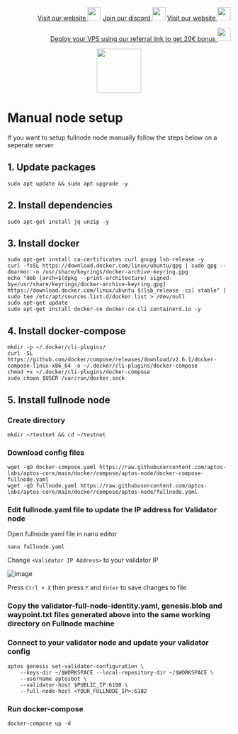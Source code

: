 <p style="font-size:14px" align="right">
<a href="https://kjnodes.com/" target="_blank">Visit our website <img src="https://user-images.githubusercontent.com/50621007/168689709-7e537ca6-b6b8-4adc-9bd0-186ea4ea4aed.png" width="30"/></a>
<a href="https://discord.gg/EY35ZzXY" target="_blank">Join our discord <img src="https://user-images.githubusercontent.com/50621007/176236430-53b0f4de-41ff-41f7-92a1-4233890a90c8.png" width="30"/></a>
<a href="https://kjnodes.com/" target="_blank">Visit our website <img src="https://user-images.githubusercontent.com/50621007/168689709-7e537ca6-b6b8-4adc-9bd0-186ea4ea4aed.png" width="30"/></a>
</p>

<p style="font-size:14px" align="right">
<a href="https://hetzner.cloud/?ref=y8pQKS2nNy7i" target="_blank">Deploy your VPS using our referral link to get 20€ bonus <img src="https://user-images.githubusercontent.com/50621007/174612278-11716b2a-d662-487e-8085-3686278dd869.png" width="30"/></a>
</p>

<p align="center">
  <img width="100" height="auto" src="https://user-images.githubusercontent.com/50621007/165930080-4f541b46-1ae3-461c-acc9-de72d7ab93b7.png">
</p>

# Manual node  setup
If you want to setup fullnode node manually follow the steps below on a seperate server

## 1. Update packages
```
sudo apt update && sudo apt upgrade -y
```

## 2. Install dependencies
```
sudo apt-get install jq unzip -y
```

## 3. Install docker
```
sudo apt-get install ca-certificates curl gnupg lsb-release -y
curl -fsSL https://download.docker.com/linux/ubuntu/gpg | sudo gpg --dearmor -o /usr/share/keyrings/docker-archive-keyring.gpg
echo "deb [arch=$(dpkg --print-architecture) signed-by=/usr/share/keyrings/docker-archive-keyring.gpg] https://download.docker.com/linux/ubuntu $(lsb_release -cs) stable" | sudo tee /etc/apt/sources.list.d/docker.list > /dev/null
sudo apt-get update
sudo apt-get install docker-ce docker-ce-cli containerd.io -y
```

## 4. Install docker-compose
```
mkdir -p ~/.docker/cli-plugins/
curl -SL https://github.com/docker/compose/releases/download/v2.6.1/docker-compose-linux-x86_64 -o ~/.docker/cli-plugins/docker-compose
chmod +x ~/.docker/cli-plugins/docker-compose
sudo chown $USER /var/run/docker.sock
```

## 5. Install fullnode node

### Create directory
```
mkdir ~/testnet && cd ~/testnet
```

### Download config files
```
wget -qO docker-compose.yaml https://raw.githubusercontent.com/aptos-labs/aptos-core/main/docker/compose/aptos-node/docker-compose-fullnode.yaml
wget -qO fullnode.yaml https://raw.githubusercontent.com/aptos-labs/aptos-core/main/docker/compose/aptos-node/fullnode.yaml
```

### Edit fullnode.yaml file to update the IP address for Validator node
Open fullnode.yaml file in nano editor
```
nano fullnode.yaml
```

Change `<Validator IP Address>` to your validator IP

![image](https://user-images.githubusercontent.com/50621007/176867030-599b91ef-f3c5-4097-a19f-c1acd58a1ae2.png)

Press `Ctrl + X` then press `Y` and `Enter` to save changes to file

### Copy the validator-full-node-identity.yaml, genesis.blob and waypoint.txt files generated above into the same working directory on Fullnode machine

### Connect to your validator node and update your validator config
```
aptos genesis set-validator-configuration \
    --keys-dir ~/$WORKSPACE --local-repository-dir ~/$WORKSPACE \
    --username aptosbot \
    --validator-host $PUBLIC_IP:6180 \
    --full-node-host <YOUR_FULLNODE_IP>:6182
```

### Run docker-compose
```
docker-compose up -d
```

